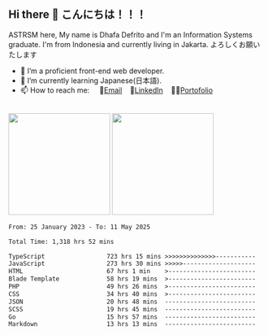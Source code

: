 ## Hi there 👋 こんにちは！！！
ASTRSM here, My name is Dhafa Defrito and I'm an Information Systems graduate. I'm from Indonesia and currently living in Jakarta. よろしくお願いたします

- 🔭 I’m a proficient front-end web developer.
- 🌱 I’m currently learning Japanese(日本語).
- 📫 How to reach me: &nbsp;&nbsp;&nbsp;&nbsp;📧[Email](ddefrito@gmail.com)&nbsp;&nbsp;&nbsp;&nbsp;💼[LinkedIn](https://www.linkedin.com/in/dhafa-defrita-rama-yudistira-9357a9229/)&nbsp;&nbsp;&nbsp;&nbsp;👨‍🎨[Portofolio](https://ddefrito.vercel.app/)

<br>

<div align="left">
  <img src="https://media1.tenor.com/m/F96DSPtSiSgAAAAd/isekaijoucho-kamitsubaki.gif" height=200 />
	<a href="https://last.fm/user/nerumaeni"><img src="https://lastfm-recently-played.vercel.app/api?user=nerumaeni&count=3" height=200 /></a>
</div>

<!--START_SECTION:waka-->

```txt
From: 25 January 2023 - To: 11 May 2025

Total Time: 1,318 hrs 52 mins

TypeScript                 723 hrs 15 mins >>>>>>>>>>>>>>-----------   54.84 %
JavaScript                 273 hrs 30 mins >>>>>--------------------   20.74 %
HTML                       67 hrs 1 min    >------------------------   05.08 %
Blade Template             58 hrs 19 mins  >------------------------   04.42 %
PHP                        49 hrs 26 mins  >------------------------   03.75 %
CSS                        34 hrs 40 mins  >------------------------   02.63 %
JSON                       20 hrs 48 mins  -------------------------   01.58 %
SCSS                       19 hrs 45 mins  -------------------------   01.50 %
Go                         15 hrs 57 mins  -------------------------   01.21 %
Markdown                   13 hrs 13 mins  -------------------------   01.00 %
```

<!--END_SECTION:waka-->
